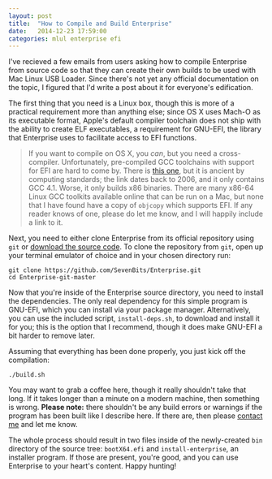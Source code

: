 ```yaml
---
layout: post
title:  "How to Compile and Build Enterprise"
date:   2014-12-23 17:59:00
categories: mlul enterprise efi
---
```

I've recieved a few emails from users asking how to compile Enterprise from source code so that they can create their own builds to be used with Mac Linux USB Loader. Since there's not yet any official documentation on the topic, I figured that I'd write a post about it for everyone's edification.

The first thing that you need is a Linux box, though this is more of a practical requirement more than anything else; since OS X uses Mach-O as its executable format, Apple's default compiler toolchain does not ship with the ability to create ELF executables, a requirement for GNU-EFI, the library that Enterprise uses to facilitate access to EFI functions.

> If you want to compile on OS X, you *can*, but you need a cross-compiler. Unfortunately, pre-compiled GCC toolchains with support for EFI are hard to come by. There is [this one][1], but it is ancient by computing standards; the link dates back to 2006, and it only contains GCC 4.1. Worse, it only builds x86 binaries. There are many x86-64 Linux GCC toolkits available online that can be run on a Mac, but none that I have found have a copy of `objcopy` which supports EFI. If any reader knows of one, please do let me know, and I will happily include a link to it.

Next, you need to either clone Enterprise from its official repository using `git` or [download the source code][2]. To clone the repository from `git`, open up your terminal emulator of choice and in your chosen directory run:

    git clone https://github.com/SevenBits/Enterprise.git
    cd Enterprise-git-master

Now that you're inside of the Enterprise source directory, you need to install the dependencies. The only real dependency for this simple program is GNU-EFI, which you can install via your package manager. Alternatively, you can use the included script, `install-deps.sh`, to download and install it for you; this is the option that I recommend, though it does make GNU-EFI a bit harder to remove later.

Assuming that everything has been done properly, you just kick off the compilation:

    ./build.sh

You may want to grab a coffee here, though it really shouldn't take that long. If it takes longer than a minute on a modern machine, then something is wrong. **Please note:** there shouldn't be any build errors or warnings if the program has been built like I describe here. If there are, then please [contact me][3] and let me know.

The whole process should result in two files inside of the newly-created `bin` directory of the source tree: `bootX64.efi` and `install-enterprise`, an installer program. If those are present, you're good, and you can use Enterprise to your heart's content. Happy hunting!

[1]: http://osxbook.com/book/bonus/chapter4/efiprogramming/ "OS X Book: EFI Toolchain"
[2]: https://github.com/SevenBits/Enterprise/archive/master.zip "Enterprise Source Download"
[3]: https://sevenbits.github.io/contact.html "Contact Me"
